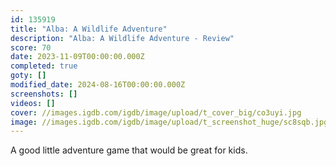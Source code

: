 ```yaml
---
id: 135919
title: "Alba: A Wildlife Adventure"
description: "Alba: A Wildlife Adventure - Review"
score: 70
date: 2023-11-09T00:00:00.000Z
completed: true
goty: []
modified_date: 2024-08-16T00:00:00.000Z
screenshots: []
videos: []
cover: //images.igdb.com/igdb/image/upload/t_cover_big/co3uyi.jpg
image: //images.igdb.com/igdb/image/upload/t_screenshot_huge/sc8sqb.jpg
---
```

A good little adventure game that would be great for kids.
